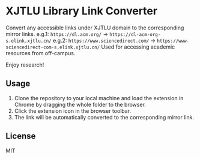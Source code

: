 # XJTLU Library Link Converter

Convert any accessible links under XJTLU domain to the corresponding mirror links.
e.g.1: `https://dl.acm.org/` -> `https://dl-acm-org-s.elink.xjtlu.cn/`
e.g.2: `https://www.sciencedirect.com/` -> `https://www-sciencedirect-com-s.elink.xjtlu.cn/`
Used for accessing academic resources from off-campus.

Enjoy research!

## Usage

<!-- 1. Install the extension in Chrome or Firefox by dragging the `xjtlu-link-converter.crx` file to the browser. -->
<!-- 1. Download the extension from the [release page](URL_ADDRESS). -->
1. Clone the repository to your local machine and load the extension in Chrome by dragging the whole folder to the browser.
2. Click the extension icon in the browser toolbar.
3. The link will be automatically converted to the corresponding mirror link.

## License

MIT